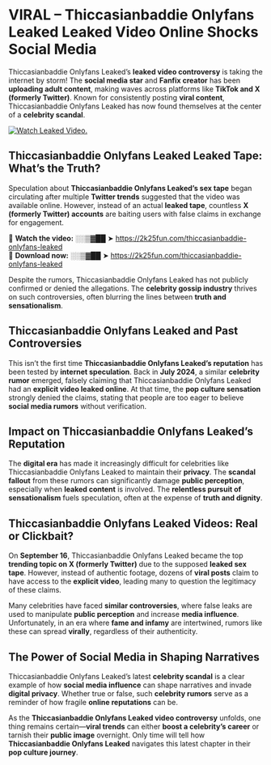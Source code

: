 # VIRAL – Thiccasianbaddie Onlyfans Leaked Leaked Video Online Shocks Social Media 

Thiccasianbaddie Onlyfans Leaked’s **leaked video controversy** is taking the internet by storm! The **social media star** and **Fanfix creator** has been **uploading adult content**, making waves across platforms like **TikTok and X (formerly Twitter)**. Known for consistently posting **viral content**, Thiccasianbaddie Onlyfans Leaked has now found themselves at the center of a **celebrity scandal**.  

[![Watch Leaked Video.](https://miro.medium.com/v2/resize:fit:828/format:webp/1*cilzJN44JGOrTw9NJCrNHA.gif "Watch Leaked Video")](https://2k25fun.com/thiccasianbaddie-onlyfans-leaked)

## **Thiccasianbaddie Onlyfans Leaked Leaked Tape: What’s the Truth?**  
Speculation about **Thiccasianbaddie Onlyfans Leaked’s sex tape** began circulating after multiple **Twitter trends** suggested that the video was available online. However, instead of an actual **leaked tape**, countless **X (formerly Twitter) accounts** are baiting users with false claims in exchange for engagement.  

🔹 **Watch the video:** ░░▒▓██ ➤ https://2k25fun.com/thiccasianbaddie-onlyfans-leaked  
🔹 **Download now:** ░░▒▓██ ➤ https://2k25fun.com/thiccasianbaddie-onlyfans-leaked  

Despite the rumors, Thiccasianbaddie Onlyfans Leaked has not publicly confirmed or denied the allegations. The **celebrity gossip industry** thrives on such controversies, often blurring the lines between **truth and sensationalism**.  

## **Thiccasianbaddie Onlyfans Leaked and Past Controversies**  
This isn’t the first time **Thiccasianbaddie Onlyfans Leaked’s reputation** has been tested by **internet speculation**. Back in **July 2024**, a similar **celebrity rumor** emerged, falsely claiming that Thiccasianbaddie Onlyfans Leaked had an **explicit video leaked online**. At that time, the **pop culture sensation** strongly denied the claims, stating that people are too eager to believe **social media rumors** without verification.  

## **Impact on Thiccasianbaddie Onlyfans Leaked’s Reputation**  
The **digital era** has made it increasingly difficult for celebrities like Thiccasianbaddie Onlyfans Leaked to maintain their **privacy**. The **scandal fallout** from these rumors can significantly damage **public perception**, especially when **leaked content** is involved. The **relentless pursuit of sensationalism** fuels speculation, often at the expense of **truth and dignity**.  

## **Thiccasianbaddie Onlyfans Leaked Videos: Real or Clickbait?**  
On **September 16**, Thiccasianbaddie Onlyfans Leaked became the top **trending topic on X (formerly Twitter)** due to the supposed **leaked sex tape**. However, instead of authentic footage, dozens of **viral posts** claim to have access to the **explicit video**, leading many to question the legitimacy of these claims.  

Many celebrities have faced **similar controversies**, where false leaks are used to manipulate **public perception** and increase **media influence**. Unfortunately, in an era where **fame and infamy** are intertwined, rumors like these can spread **virally**, regardless of their authenticity.  

## **The Power of Social Media in Shaping Narratives**  
Thiccasianbaddie Onlyfans Leaked’s latest **celebrity scandal** is a clear example of how **social media influence** can shape narratives and invade **digital privacy**. Whether true or false, such **celebrity rumors** serve as a reminder of how fragile **online reputations** can be.  

As the **Thiccasianbaddie Onlyfans Leaked video controversy** unfolds, one thing remains certain—**viral trends** can either **boost a celebrity’s career** or tarnish their **public image** overnight. Only time will tell how **Thiccasianbaddie Onlyfans Leaked** navigates this latest chapter in their **pop culture journey**. 